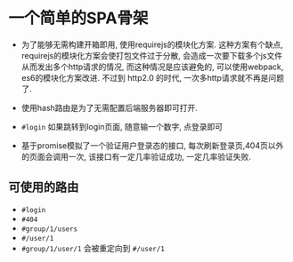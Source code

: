 # 一个简单的SPA骨架

- 为了能够无需构建开箱即用, 使用requirejs的模块化方案. 这种方案有个缺点, requirejs的模块化方案会使打包文件过于分散, 
会造成一次要下载多个js文件从而发出多个http请求的情况, 而这种情况是应该避免的, 可以使用webpack, es6的模块化方案改进.
不过到 http2.0 的时代, 一次多http请求就不再是问题了.

- 使用hash路由是为了无需配置后端服务器即可打开.

- ```#login``` 如果跳转到login页面, 随意输一个数字, 点登录即可

- 基于promise模拟了一个验证用户登录态的接口, 每次刷新登录页,404页以外的页面会调用一次, 该接口有一定几率验证成功, 一定几率验证失败.

## 可使用的路由
- ```#login```
- ```#404```
- ```#group/1/users```
- ```#/user/1```
- ```#group/1/user/1``` 会被重定向到 ```#/user/1```

